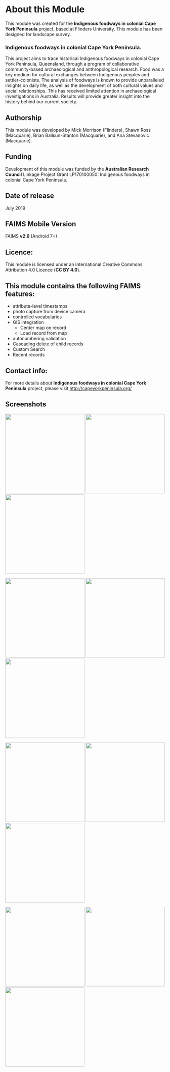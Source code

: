 # About this Module

This module was created for the **Indigenous foodways in colonial Cape York Peninsula** project, based at Flinders University. This module has been designed for landscape survey. 

### Indigenous foodways in colonial Cape York Peninsula. 

This project aims to trace historical Indigenous foodways in colonial Cape York Peninsula, Queensland, through a program of collaborative community-based archaeological and anthropological research. Food was a key medium for cultural exchanges between Indigenous peoples and settler-colonists. The analysis of foodways is known to provide unparalleled insights on daily life, as well as the development of both cultural values and social relationships. This has received limited attention in archaeological investigations in Australia. Results will provide greater insight into the history behind our current society.


## Authorship

This module was developed by Mick Morrison (Flinders), Shawn Ross (Macquarie), Brian Ballsun-Stanton (Macquarie), and Ana Stevanovic (Macquarie).

## Funding

Development of this module was funded by the **Australian Research Council** Linkage Project Grant LP170100050: Indigenous foodways in colonial Cape York Peninsula. 

## Date of release
July 2019

## FAIMS Mobile Version
FAIMS **v2.6** (Android 7+)

## Licence:
This module is licensed under an international Creative Commons Attribution 4.0 Licence (**CC BY 4.0**).


## This module contains the following FAIMS features: 
* attribute-level timestamps
* photo capture from device camera
* controlled vocabularies
* GIS integration
    - Center map on record
    - Load record from map
* autonumbering validation
* Cascading delete of child records
* Custom Search
* Recent records

## Contact info:

For more details about **Indigenous foodways in colonial Cape York Peninsula** project, please visit http://capeyorkpeninsula.org/

## Screenshots
<p align="left">
<img src="Screenshots/Screenshot_20190509-170530.png" width="250"/>
<img src="Screenshots/Screenshot_20190509-170534.png" width="250"/>
<img src="Screenshots/Screenshot_20190509-170602.png" width="250"/>
    </p>
<p align="left">
<img src="Screenshots/Screenshot_20190509-170957.png" width="250"/>
<img src="Screenshots/Screenshot_20190509-171006.png" width="250"/>
<img src="Screenshots/Screenshot_20190509-171246.png" width="250"/>
    </p>
<p align="left">
<img src="Screenshots/Screenshot_20190509-171250.png" width="250"/>
<img src="Screenshots/Screenshot_20190509-171303.png" width="250"/>
<img src="Screenshots/Screenshot_20190509-171309.png" width="250"/>
    </p>
<p align="left">
<img src="Screenshots/Screenshot_20190509-171313.png" width="250"/>
<img src="Screenshots/Screenshot%20from%202019-05-09%2016-09-03.png" width="250"/>
<img src="Screenshots/Screenshot%20from%202019-05-09%2016-09-12.png" width="250"`/>
</p>

